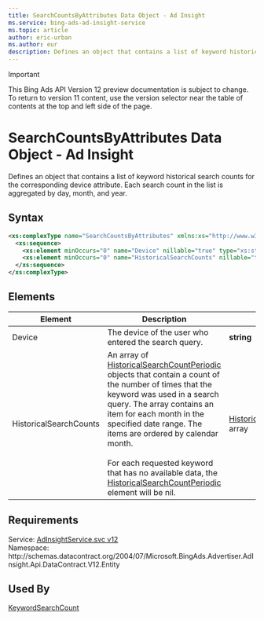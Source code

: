 ```yaml
---
title: SearchCountsByAttributes Data Object - Ad Insight
ms.service: bing-ads-ad-insight-service
ms.topic: article
author: eric-urban
ms.author: eur
description: Defines an object that contains a list of keyword historical search counts for the corresponding device attribute.
---
```

> [!IMPORTANT]
> This Bing Ads API Version 12 preview documentation is subject to change. To return to version 11 content, use the version selector near the table of contents at the top and left side of the page.

# SearchCountsByAttributes Data Object - Ad Insight
Defines an object that contains a list of keyword historical search counts for the corresponding device attribute. Each search count in the list is aggregated by day, month, and year.

## Syntax
```xml
<xs:complexType name="SearchCountsByAttributes" xmlns:xs="http://www.w3.org/2001/XMLSchema">
  <xs:sequence>
    <xs:element minOccurs="0" name="Device" nillable="true" type="xs:string" />
    <xs:element minOccurs="0" name="HistoricalSearchCounts" nillable="true" type="tns:ArrayOfHistoricalSearchCountPeriodic" />
  </xs:sequence>
</xs:complexType>
```

## <a name="elements"></a>Elements

|Element|Description|Data Type|
|-----------|---------------|-------------|
|<a name="device"></a>Device|The device of the user who entered the search query.|**string**|
|<a name="historicalsearchcounts"></a>HistoricalSearchCounts|An array of [HistoricalSearchCountPeriodic](historicalsearchcountperiodic.md) objects that contain a count of the number of times that the keyword was used in a search query. The array contains an item for each month in the specified date range. The items are ordered by calendar month.<br /><br />For each requested keyword that has no available data, the [HistoricalSearchCountPeriodic](historicalsearchcountperiodic.md) element will be nil.|[HistoricalSearchCountPeriodic](historicalsearchcountperiodic.md) array|

## Requirements
Service: [AdInsightService.svc v12](https://adinsight.api.bingads.microsoft.com/Api/Advertiser/AdInsight/v12/AdInsightService.svc)  
Namespace: http\://schemas.datacontract.org/2004/07/Microsoft.BingAds.Advertiser.AdInsight.Api.DataContract.V12.Entity  

## Used By
[KeywordSearchCount](keywordsearchcount.md)  
